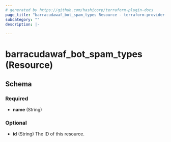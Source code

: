 ```yaml
---
# generated by https://github.com/hashicorp/terraform-plugin-docs
page_title: "barracudawaf_bot_spam_types Resource - terraform-provider-barracudawaf"
subcategory: ""
description: |-
  
---
```


# barracudawaf_bot_spam_types (Resource)





<!-- schema generated by tfplugindocs -->
## Schema

### Required

- **name** (String)

### Optional

- **id** (String) The ID of this resource.


